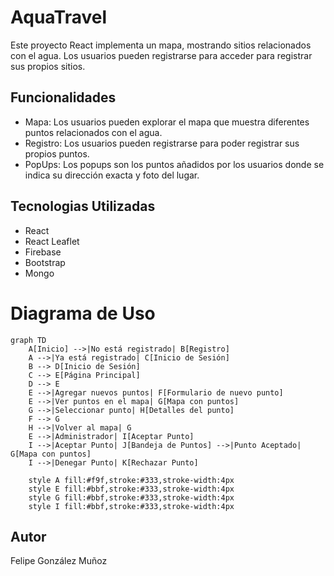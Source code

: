 # AquaTravel
Este proyecto React implementa un mapa, mostrando sitios relacionados con el agua. Los usuarios pueden registrarse para acceder para registrar sus propios sitios.
## Funcionalidades
- Mapa: Los usuarios pueden explorar el mapa que muestra diferentes puntos relacionados con el agua.
- Registro: Los usuarios pueden registrarse para poder registrar sus propios puntos.
- PopUps: Los popups son los puntos añadidos por los usuarios donde se indica su dirección exacta y foto del lugar.

## Tecnologias Utilizadas
- React
- React Leaflet
- Firebase
- Bootstrap
- Mongo

# Diagrama de Uso

```mermaid
graph TD
    A[Inicio] -->|No está registrado| B[Registro]
    A -->|Ya está registrado| C[Inicio de Sesión]
    B --> D[Inicio de Sesión]
    C --> E[Página Principal]
    D --> E
    E -->|Agregar nuevos puntos| F[Formulario de nuevo punto]
    E -->|Ver puntos en el mapa| G[Mapa con puntos]
    G -->|Seleccionar punto| H[Detalles del punto]
    F --> G
    H -->|Volver al mapa| G
    E -->|Administrador| I[Aceptar Punto]
    I -->|Aceptar Punto| J[Bandeja de Puntos] -->|Punto Aceptado| G[Mapa con puntos]
    I -->|Denegar Punto| K[Rechazar Punto]

    style A fill:#f9f,stroke:#333,stroke-width:4px
    style E fill:#bbf,stroke:#333,stroke-width:4px
    style G fill:#bbf,stroke:#333,stroke-width:4px
    style I fill:#bbf,stroke:#333,stroke-width:4px
```

## Autor
Felipe González Muñoz
